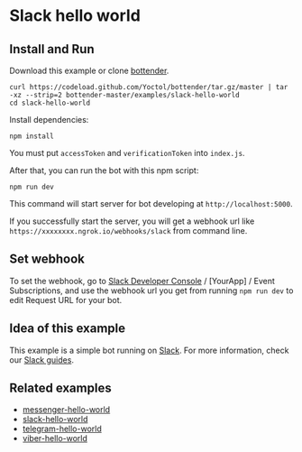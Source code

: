 # Slack hello world

## Install and Run

Download this example or clone [bottender](https://github.com/Yoctol/bottender).

```
curl https://codeload.github.com/Yoctol/bottender/tar.gz/master | tar -xz --strip=2 bottender-master/examples/slack-hello-world
cd slack-hello-world
```

Install dependencies:

```
npm install
```

You must put `accessToken` and `verificationToken` into `index.js`.

After that, you can run the bot with this npm script:

```
npm run dev
```

This command will start server for bot developing at `http://localhost:5000`.

If you successfully start the server, you will get a webhook url like `https://xxxxxxxx.ngrok.io/webhooks/slack` from command line.

## Set webhook

To set the webhook, go to [Slack Developer Console](https://api.slack.com/apps) / [YourApp] / Event Subscriptions, and use the webhook url you get from running `npm run dev` to edit Request URL for your bot.

## Idea of this example

This example is a simple bot running on [Slack](https://slack.com/).
For more information, check our [Slack guides](https://bottender.js.org/docs/Platforms-Slack).

## Related examples

- [messenger-hello-world](../messenger-hello-world)
- [slack-hello-world](../slack-hello-world)
- [telegram-hello-world](../telegram-hello-world)
- [viber-hello-world](../viber-hello-world)

